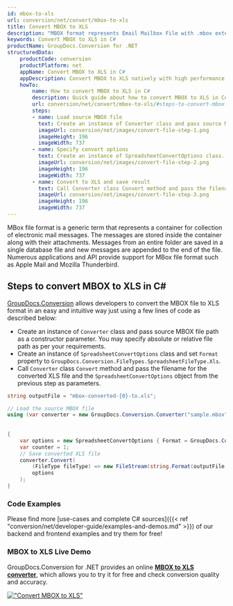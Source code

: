 ```yaml
---
id: mbox-to-xls
url: conversion/net/convert/mbox-to-xls
title: Convert MBOX to XLS
description: "MBOX format represents Email Mailbox File with .mbox extension. Learn how to convert MBOX to XLS file programmatically in C# language using GroupDocs.Conversion for .NET library."
keywords: Convert MBOX to XLS in C#
productName: GroupDocs.Conversion for .NET
structuredData:
    productCode: conversion
    productPlatform: net
    appName: Convert MBOX to XLS in C#
    appDescription: Convert MBOX to XLS natively with high performance using C# language and server side GroupDocs.Conversion for .NET APIs, without the use of any software like Microsoft or Open Office.
    howTo:
        name: How to convert MBOX to XLS in C# 
        description: Quick guide about how to convert MBOX to XLS in C# with high performance and accuracy.
        url: conversion/net/convert/mbox-to-xls/#steps-to-convert-mbox-to-xls-in-c
        steps:
        - name: Load source MBOX file 
          text: Create an instance of Converter class and pass source MBOX file path as a constructor parameter. You may specify absolute or relative file path as per your requirements. 
          imageUrl: conversion/net/images/convert-file-step-1.png
          imageHeight: 196
          imageWidth: 737
        - name: Specify convert options 
          text: Create an instance of SpreadsheetConvertOptions class.
          imageUrl: conversion/net/images/convert-file-step-2.png
          imageHeight: 196
          imageWidth: 737
        - name: Convert to XLS and save result 
          text: Call Converter class Convert method and pass the filename for the converted HTML file and the SpreadsheetConvertOptions object from the previous step as parameters.
          imageUrl: conversion/net/images/convert-file-step-3.png
          imageHeight: 196
          imageWidth: 737
---
```


MBox file format is a generic term that represents a container for collection of electronic mail messages. The messages are stored inside the container along with their attachments. Messages from an entire folder are saved in a single database file and new messages are appended to the end of the file. Numerous applications and API provide support for MBox file format such as Apple Mail and Mozilla Thunderbird.

## Steps to convert MBOX to XLS in C#

[GroupDocs.Conversion](https://products.groupdocs.com/conversion/net) allows developers to convert the MBOX file to XLS format in an easy and intuitive way just using a few lines of code as described below:

* Create an instance of `Converter` class and pass source MBOX file path as a constructor parameter. You may specify absolute or relative file path as per your requirements. 
* Create an instance of `SpreadsheetConvertOptions` class and set `Format` property to `GroupDocs.Conversion.FileTypes.SpreadsheetFileType.Xls`.
* Call `Converter` class `Convert` method and pass the filename for the converted XLS file and the `SpreadsheetConvertOptions` object from the previous step as parameters.

```csharp
string outputFile = "mbox-converted-{0}-to.xls";

// Load the source MBOX file
using (var converter = new GroupDocs.Conversion.Converter("sample.mbox", fileType => fileType == EmailFileType.Mbox
                                                                                                            ? new MboxLoadOptions()
                                                                                                            : null))
{
    var options = new SpreadsheetConvertOptions { Format = GroupDocs.Conversion.FileTypes.SpreadsheetFileType.Xls };
	var counter = 1;
    // Save converted XLS file
    converter.Convert(
		(FileType fileType) => new FileStream(string.Format(outputFile, counter++), FileMode.Create),
        options
    );            
}
```

### Code Examples

Please find more [use-cases and complete C# sources]({{< ref "conversion/net/developer-guide/examples-and-demos.md" >}}) of our backend and frontend examples and try them for free!

### MBOX to XLS Live Demo

GroupDocs.Conversion for .NET provides an online [**MBOX to XLS converter**](https://products.groupdocs.app/conversion/mbox-to-xls), which allows you to try it for free and check conversion quality and accuracy.

[!["Convert MBOX to XLS"](conversion/net/images/convert-to-xls/convert-mbox-to-xls.png)](https://products.groupdocs.app/conversion/mbox-to-xls)